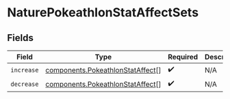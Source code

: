 # NaturePokeathlonStatAffectSets


## Fields

| Field                                                                                | Type                                                                                 | Required                                                                             | Description                                                                          |
| ------------------------------------------------------------------------------------ | ------------------------------------------------------------------------------------ | ------------------------------------------------------------------------------------ | ------------------------------------------------------------------------------------ |
| `increase`                                                                           | [components.PokeathlonStatAffect](../../models/components/pokeathlonstataffect.md)[] | :heavy_check_mark:                                                                   | N/A                                                                                  |
| `decrease`                                                                           | [components.PokeathlonStatAffect](../../models/components/pokeathlonstataffect.md)[] | :heavy_check_mark:                                                                   | N/A                                                                                  |